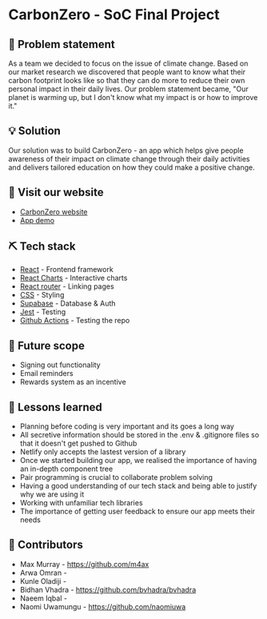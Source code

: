 # CarbonZero - SoC Final Project

## 🧐 Problem statement 
As a team we decided to focus on the issue of climate change. Based on our market research we discovered that people want to know what their carbon footprint looks like so that they can do more to reduce their own personal impact in their daily lives. Our problem statement became, "Our planet is warming up, but I don't know what my impact is or how to improve it."

## 💡 Solution  
Our solution was to build CarbonZero - an app which helps give people awareness of their impact on climate change through their daily activities and delivers tailored education on how they could make a positive change. 

## 🏁 Visit our website 
- [CarbonZero website](https://carbon-zero.netlify.app) 
- [App demo](https://www.youtube.com/watch?v=yaPmVoAudfw) 

## ⛏️ Tech stack 
- [React](https://react.dev/) - Frontend framework
- [React Charts](https://www.npmjs.com/package/react-charts) - Interactive charts 
- [React router](https://www.npmjs.com/package/react-router-dom) - Linking pages 
- [CSS](https://developer.mozilla.org/en-US/docs/Web/CSS) - Styling 
- [Supabase](https://supabase.com/) - Database & Auth 
- [Jest](https://jestjs.io/docs/getting-started) - Testing
- [Github Actions](https://docs.github.com/en/actions/quickstart) - Testing the repo 

## 🚀 Future scope
- Signing out functionality
- Email reminders
- Rewards system as an incentive

## 🏫 Lessons learned 
- Planning before coding is very important and its goes a long way
- All secretive information should be stored in the .env & .gitignore files so that it doesn't get pushed to Github
- Netlify only accepts the lastest version of a library
- Once we started building our app, we realised the importance of having an in-depth component tree
- Pair programming is crucial to collaborate problem solving
- Having a good understanding of our tech stack and being able to justify why we are using it
- Working with unfamiliar tech libraries
- The importance of getting user feedback to ensure our app meets their needs 

## 🤝 Contributors 
- Max Murray - https://github.com/m4ax
- Arwa Omran - 
- Kunle Oladiji - 
- Bidhan Vhadra - https://github.com/bvhadra/bvhadra
- Naeem Iqbal - 
- Naomi Uwamungu - https://github.com/naomiuwa
  
